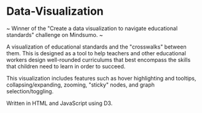 # Data-Visualization

~ Winner of the "Create a data visualization to navigate educational standards" challenge on Mindsumo. ~

A visualization of educational standards and the "crosswalks" between them. This is designed as a tool to help teachers and other educational workers design well-rounded curriculums that best encompass the skills that children need to learn in order to succeed.

This visualization includes features such as hover highlighting and tooltips, collapsing/expanding, zooming, "sticky" nodes, and graph selection/toggling.

Written in HTML and JavaScript using D3.
